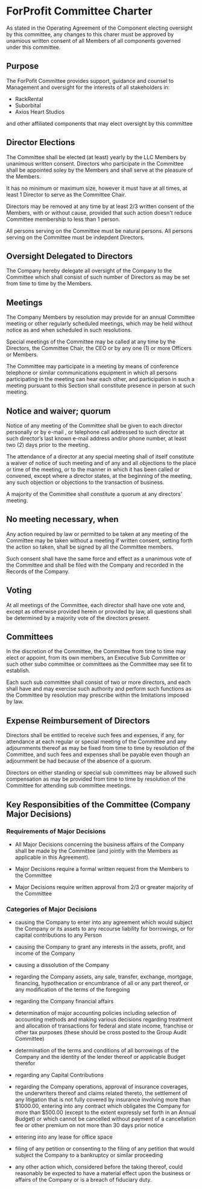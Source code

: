 
# ForProfit Committee Charter

As stated in the Operating Agreement of the Component electing oversight by this committee, any changes to this charer must be approved by unamious
written consent of all Members of all components governed under this committee.

## Purpose

The ForPofit Committee provides support, guidance and counsel to Management and oversight for the interests of all stakeholders in:

* RackRental
* Suborbital 
* Axios Heart Studios 

and other affiliated components that may elect oversight by this committee

## Director Elections

The Committee shall be elected (at least) yearly by the LLC Members by unanimous written consent.  Directors who participate in the Committee shall be 
appointed soley by the Members and shall serve at the pleasure of the Members. 

It has no minimum or maximum size, however it must have at all times, at least 1 Director to serve as the Committee Chair.

Directors may be removed at any time by at least 2/3 written consent of the Members, with or without cause, provided that such action doesn't reduce 
Committee membership to less than 1 person.

All persons serving on the Committee must be natural persons. All persons serving on the Committee must be indepdent Directors.
 
## Oversight Delegated to Directors

The Company hereby delegate all oversight of the Company to the Committee which shall consist of such number of Directors as may be set from time to 
time by the Members.

 
## Meetings

The Company Members by resolution may provide for an annual Committee meeting or other regularly scheduled meetings, which may be held without notice as 
and when scheduled in such resolutions. 

Special meetings of the Committee may be called at any time by the Directors, the Committee Chair, the CEO or by any one (1) or more Officers or Members. 

The Committee may participate in a meeting by means of conference telephone or similar communications equipment in which all persons participating 
in the meeting can hear each other, and participation in such a meeting pursuant to this Section shall constitute presence in person at such meeting.
 
## Notice and waiver; quorum 

Notice of any meeting of the Committee shall be given to each director personally or by e-mail , or telephone call 
addressed to such director at such director’s last known e-mail address and/or phone number, at least two (2) days prior 
to the meeting. 

The attendance of a director at any special meeting shall of itself constitute a waiver of notice of such meeting and of any and all 
objections to the place or time of the meeting, or to the manner in which it has been called or convened, except where a director 
states, at the beginning of the meeting, any such objection or objections to the transaction of business. 

A majority of the Committee shall constitute a quorum at any directors’ meeting.
 
## No meeting necessary, when

Any action required by law or permitted to be taken at any meeting of the Committee may be taken without a meeting if written consent, setting forth the 
action so taken, shall be signed by all the Committee members. 

Such consent shall have the same force and effect as a unanimous vote of the Committee and shall be filed with the Company and recorded in the 
Records of the Company.
 
## Voting

At all meetings of the Committee, each director shall have one vote and, except as otherwise provided herein or provided by law, all questions shall be 
determined by a majority vote of the directors present.
 
## Committees 

In the discretion of the Committee, the Committee from time to time may elect or appoint, from its own members, an Executive Sub Committee or such other 
subo committee or committees as the Committee may see fit to establish. 

Each such sub committee shall consist of two or more directors, and each shall have and may exercise such authority and perform such functions as the 
Committee by resolution may prescribe within the limitations imposed by law.
 
 
## Expense Reimbursement of Directors

Directors shall be entitled to receive such fees and expenses, if any, for attendance at each regular or special meeting of the Committee and any adjournments 
thereof as may be fixed from time to time by resolution of the Committee, and such fees and expenses shall be payable even though an adjournment be had 
because of the absence of a quorum.

Directors on either standing or special sub committees may be allowed such compensation as may be provided from time to time by resolution of the Committee for 
attending sub committee meetings.

## Key Responsibities of the Committee (Company Major Decisions)

### Requirements of Major Decisions

* All Major Decisions concerning the business affairs of the Company shall be made by the Committee (and jointly with the Members as applicable in this 
Agreement).

* Major Decisions require a formal written request from the Members to the Committee

* Major Decisions require written approval from 2/3 or greater majority of the Committee

### Categories of Major Decisions

* causing the Company to enter into any agreement which would subject the Company or its assets to any recourse
liability for borrowings, or for capital contributions to any Person

* causing the Company to grant any interests in the assets, profit, and income of the Company

* causing a dissolution of the Company

* regarding the Company assets, any sale, transfer, exchange, mortgage, financing, hypothecation or encumbrance of all or any part
thereof, or any modification of the terms of the foregoing

* regarding the Company financial affairs

* determination of major accounting policies including selection of accounting methods and making various decisions regarding treatment and
allocation of transactions for federal and state income, franchise or other tax purposes (these should be cross posted to the Group Audit Committee)

* determination of the terms and conditions of all borrowings of the Company and the identity of the lender thereof or applicable Budget therefor

* regarding any Capital Contributions

* regarding the Company operations, approval of insurance coverages, the underwriters thereof and claims related thereto, the settlement of
any litigation that is not fully covered by insurance involving more than $1000.00, entering into any contract which obligates the Company
for more than $500.00 (except to the extent expressly set forth in an Annual Budget) or which cannot be cancelled without payment
of a cancellation fee or other premium on not more than 30 days prior notice

* entering into any lease for office space

* filing of any petition or consenting to the filing of any petition that would subject the Company to a bankruptcy or similar proceeding

* any other action which, considered before the taking thereof, could reasonably be expected to have a material effect upon the business
or affairs of the Company or is a breach of fiduciary duty.
